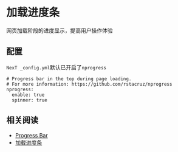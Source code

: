 
# 加载进度条

网页加载阶段的进度显示，提高用户操作体验

## 配置

`NexT _config.yml`默认已开启了`nprogress`

```
# Progress bar in the top during page loading.
# For more information: https://github.com/rstacruz/nprogress
nprogress:
  enable: true
  spinner: true
```

## 相关阅读

* [Progress Bar](https://theme-next.js.org/docs/third-party-services/external-libraries.html?highlight=progress+bar#Progress-Bar)
* [加载进度条](https://www.chingow.cn/posts/c7372a12.html)